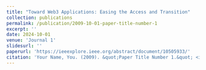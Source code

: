 ```yaml
---
title: "Toward Web3 Applications: Easing the Access and Transition"
collection: publications
permalink: /publication/2009-10-01-paper-title-number-1
excerpt: ''
date: 2024-10-01
venue: 'Journal 1'
slidesurl: ''
paperurl: 'https://ieeexplore.ieee.org/abstract/document/10505933/'
citation: 'Your Name, You. (2009). &quot;Paper Title Number 1.&quot; <i>Journal 1</i>. 1(1).'
---
```



